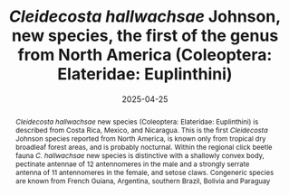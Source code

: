 ---
title: '<i>Cleidecosta hallwachsae</i> Johnson, new species, the first of the genus from North America (Coleoptera: Elateridae: Euplinthini)'
date: '2025-04-25'
doi: 
journal: Insecta Mundi
issue: '1116'
pagination: '1–8'
zoobank: 'urn:lsid:zoobank.org:pub:CC5E3289-636B-466A-9359-8CF8A84095FA'
authors:
  - first_name: 'Paul J.'
    last_name: 'Johnson'
    affiliation: 'Insect Taxonomy Lab, South Dakota State University, Brookings, South Dakota 57007'
    email: 'paul.johnson@sdstate.edu'


download: 'https://drive.google.com/file/d/1I9JrR81rYjN1cT5b3W0uyF-7sUAHcWIf/view?usp=sharing' 

supplementary:

keywords:
  - Costa Rica
  - Nicaragua
  - taxonomy
  - Mesoamerica
  - Central America
  - biodiversity
  - Neotropical
  - tropical dry forest

categories:
  - Coleoptera
  - Elateridae
  
references:
  - authors: Calder AA.
    year: 1996
    title: 'Click beetles: Genera of Australian Elateridae (Coleoptera). Monographs on invertebrate taxonomy. CSIRO Publishing; Collingwood, Australia'
    pages: x + 401 p
    doi: 
    url: 
    access: 

  - authors: Candeze ECA.
    year: 1865
    title: 'Élatérides Nouveaux. Mémoires Couronnés et Autres Mémoirs, Publiés par l’Académie Royale des Sciences, des Lettres et des Beaux-Arts de Belgique 17(1)'
    pages: 1–63
    doi: 
    url: 
    access: 

  - authors: Chassain J.
    year: 2010
    title: 'Description d’une espèce nouvelle du genre <i>Heligmus </i>de Guyane (Coleoptera Elateridae Agrypninae Heligmini). L’Entomologiste 66(2)'
    pages: 87–89
    doi: 
    url: 
    access: 

  - authors: Chassain J, Touroult J.
    year: 2010
    title: 'Les Élatérides de Guyane (Coleoptera, Elateridae). Contribution à l’Étude des Coléoptères de Guyane, Supplément au Bulletin de liaison d’ACOREP-France “Le Coléoptèriste” 2'
    pages: 14–30
    doi: 
    url: 
    access: 

  - authors: Costa C.
    year: 1975
    title: 'Systematics and evolution of the tribes Pyrophorini and Heligmini, with description of Campyloxeninae, new subfamily (Coleoptera, Elateridae). Arquivos de Zoologia 26(2)'
    pages: 49–190
    doi: 
    url: 
    access: 

  - authors: Dujardin F.
    year: 1845
    title: 'Histoire naturelle des Helminthes ou vers intestinaux. Roret; Paris, France'
    pages: xvi + 654 p
    doi: 
    url: 
    access: 

  - authors: iNaturalist.
    year: 2020
    title: '<i>Cleidecosta </i>from Quebrachalt, Zihuatanejo, Gro., México on May 26, 2020 at 07'
    pages: 58
    doi: 
    url: https://www.inaturalist.org/observations/48689770
    access: (Last accessed 6 February 2025.)

  - authors: Johnson PJ.
    year: 2002
    title: 'Lectotype designations for Elateridae (Coleoptera) described by George C. Champion in the Biologia Centrali-Americana. Dugesiana 9(1)'
    pages: 15–46
    doi: 
    url: 
    access: 

  - authors: Kundrata R, Kubaczkova M, Prosvirov AS, Douglas HB, Fojtikova A, Costa C, Bousquet Y, Alonso-Zarazaga MA Bouchard P.
    year: 2019
    title: 'World catalogue of the genus-group names in Elateridae (Insecta, Coleoptera). Part I: Agrypninae, Campyloxeninae, Hemiopinae, Lissominae, Oestodinae, Parablacinae, Physodactylinae, Pityobiinae, Subprotelaterinae, Tetralobinae. ZooKeys 839'
    pages: 83–154
    doi: 
    url: 
    access: 

  - authors: Lawrence JF, Beutel RG, Leschen RAB, Ślipiński A.
    year: 2010
    title: 'Glossary of morphological terms. p. 9–20. In: Beutel R, Lawrence JF, Leschen R (eds.). Handbuch der zoologie/Handbook of zoology, band IV. Arthropoda: Insecta. Teilband, Part 42. Coleoptera<i>, </i>beetles. Volume 2. De Gruyter; Berlin, Germany'
    pages: xiii + 786 p
    doi: 
    url: 
    access: 

  - authors: TaxRef.
    year: 2012
    title: '<i>Cleidecosta guyanensis</i>.'
    pages: 
    doi: 
    url: https://taxref.mnhn.fr/taxref-web/taxa/647212.
    access: (Last accessed 4 February 2025.)


abstract: '<i>Cleidecosta hallwachsae </i>new species (Coleoptera: Elateridae: Euplinthini) is described from Costa Rica, Mexico, and Nicaragua. This is the first <i>Cleidecosta </i>Johnson species reported from North America, is known only from tropical dry broadleaf forest areas, and is probably nocturnal. Within the regional click beetle fauna <i>C. hallwachsae </i>new species is distinctive with a shallowly convex body, pectinate antennae of 12 antennomeres in the male and a strongly serrate antenna of 11 antennomeres in the female, and setose claws. Congeneric species are known from French Guiana, Argentina, southern Brazil, Bolivia and Paraguay'

resumen: 'Se describe <i>Cleidecosta hallwachsae </i>una nueva especie (Coleoptera: Elateridae: Euplinthini) de Costa Rica, México y Nicaragua. Esta es la primera especie de <i>Cleidecosta </i>Johnson reportada en América del Norte. Este escarabajo se conoce solo en áreas de bosques latifoliados secos tropicales y es probable que sea nocturno. Dentro de la fauna regional de escarabajos elatéridos <i>C. hallwachsae </i>nueva especie se distingue por un cuerpo ligeramente convexo, antenas pectinadas de 12 antenómeros en el macho y una antena fuertemente aserrada de 11 antenómeros en la hembra, y garras setosas. Se conocen especies congéneres de la Guayana Francesa, Argentina, sur de Brasil, Bolivia y Paraguay.'
---